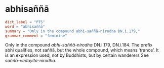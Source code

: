 # abhisaññā

``` toml
dict_label = "PTS"
word = "abhisaññā"
summary = "Only in the compound abhi-saññā-nirodha DN.i.179,"
grammar_comment = "feminine"
```

Only in the compound *abhi\-saññā\-nirodha* DN.i.179, DN.i.184. The prefix abhi qualifies, not saññā, but the whole compound, which means ʻtrance’. It is an expression used, not by Buddhists, but by certain wanderers See *saññā\-vedayita\-nirodha*.

